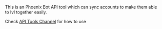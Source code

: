 This is an Phoenix Bot API tool which can sync accounts to make them able to lvl together easily.

Check [API Tools Channel](https://discord.com/channels/907672252416401470/1067784975086276689) for how to use
